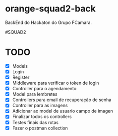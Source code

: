 # orange-squad2-back

BackEnd do Hackaton do Grupo FCamara.

#SQUAD2

# TODO

- [x] Models
- [x] Login
- [x] Register
- [x] Middleware para verificar o token de login
- [x] Controller para o agendamento
- [x] Model para lembretes
- [x] Controllers para email de recuperação de senha
- [x] Controller para as imagens
- [x] Adicionar ao model de usuario campo de imagen
- [x] Finalizar todos os controllers
- [x] Testes finais das rotas
- [x] Fazer o postman collection

